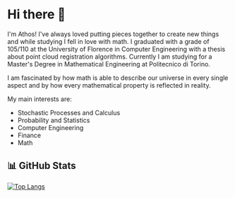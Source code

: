 # Hi there 👋
I'm Athos! I've always loved putting pieces together to create new things and while studying I fell in love with math. I graduated with a grade of 105/110 at the University of Florence in Computer Engineering with a thesis about point cloud registration algorithms. Currently I am studying for a Master's Degree in Mathematical Engineering at Politecnico di Torino.

I am fascinated by how math is able to describe our universe in every single aspect and by how every mathematical property is reflected in reality.

My main interests are:
  * Stochastic Processes and Calculus
  * Probability and Statistics
  * Computer Engineering
  * Finance
  * Math

## 📊 GitHub Stats

[![Top Langs](https://github-readme-stats.vercel.app/api/top-langs/?username=athos-innocenti&theme=dark&layout=compact&hide_border=true&text_color=0CFE18&hide=php,scss,html,css,cmake,Makefile,M4%20Notebook,Shell&langs_count=6)](https://github.com/anuraghazra/github-readme-stats)

[comment]: <[![Athos's GitHub stats](https://github-readme-stats.vercel.app/api?username=athos-innocenti&hide=prs&count_private=true&hide_border=true&show_icons=true&theme=dark)](https://github.com/anuraghazra/github-readme-stats)>

[comment]: <## 🔧 Technologies>
[comment]: <#### OS>
[comment]: <![](https://img.shields.io/static/v1?label=OS&message=Windows&color=78FE96&style=flat&logo=windows&logoColor=white)>
[comment]: <![](https://img.shields.io/static/v1?label=OS&message=MacOS&color=78FE96&style=flat&logo=macos&logoColor=white)>
  
[comment]: <#### Editors>
[comment]: <![](https://img.shields.io/static/v1?label=Code&message=PyCharm&color=78FE96&style=flat&logo=pycharm&logoColor=white)>
[comment]: <![](https://img.shields.io/static/v1?label=Code&message=CLion&color=78FE96&style=flat&logo=clion&logoColor=white)>
[comment]: <![](https://img.shields.io/static/v1?label=Code&message=IntelliJ+Idea&color=78FE96&style=flat&logo=intellijidea&logoColor=white)>
[comment]: <![](https://img.shields.io/static/v1?label=Code&message=Anaconda&color=78FE96&style=flat&logo=anaconda&logoColor=white)>
[comment]: <![](https://img.shields.io/static/v1?label=Code&message=VS+Code&color=78FE96&style=flat&logo=vscode&logoColor=white)>

[comment]: <#### Languages>
[comment]: <![](https://img.shields.io/static/v1?label=Code&message=C&color=78FE96&style=flat&logo=c&logoColor=white)>
[comment]: <![](https://img.shields.io/static/v1?label=Code&message=C%2b%2b&color=78FE96&style=flat&logo=c%2b%2b&logoColor=white)>
[comment]: <![](https://img.shields.io/static/v1?label=Code&message=Python&color=78FE96&style=flat&logo=python&logoColor=white)>
[comment]: <![](https://img.shields.io/static/v1?label=Code&message=Java&color=78FE96&style=flat&logo=java&logoColor=white)>
[comment]: <![](https://img.shields.io/static/v1?label=Code&message=LaTeX&color=78FE96&style=flat&logo=latex&logoColor=white)>
[comment]: <![](https://img.shields.io/static/v1?label=Code&message=PostgreSQL&color=78FE96&style=flat&logo=postgresql&logoColor=white)>
[comment]: <![](https://img.shields.io/static/v1?label=Code&message=MATLAB&color=78FE96&style=flat&logo=matlab&logoColor=white)>
